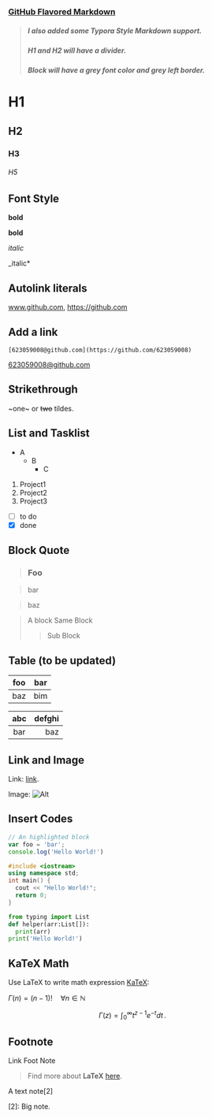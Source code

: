 ### [GitHub Flavored Markdown](https://github.github.com/gfm/)
> ##### I also added some Typora Style Markdown support.
> ##### H1 and H2 will have a divider.
> ##### Block will have a grey font color and grey left border.
# H1

## H2

### H3

###### H5

## Font Style

**bold**

__bold__

*italic*

_italic*


## Autolink literals

www.github.com, https://github.com 

## Add a link
```shell
[623059008@github.com](https://github.com/623059008)
```
[623059008@github.com](https://github.com/623059008)


## Strikethrough

~one~ or ~~two~~ tildes.


## List and Tasklist

- A
  - B
    - C

1. Project1
2. Project2
3. Project3

* [ ] to do
* [x] done

## Block Quote

> ### Foo

> bar

> baz

> A block
> Same Block
> > Sub Block


## Table (to be updated)
| foo | bar |
| --- | --- |
| baz | bim |

| abc | defghi |
:-: | -----------:
bar | baz

## Link and Image

Link: [link](https://www.csdn.net/).

Image: ![Alt](https://www.google.com/images/branding/googlelogo/2x/googlelogo_color_92x30dp.png)


## Insert Codes

```javascript
// An highlighted block
var foo = 'bar';
console.log('Hello World!')
```

```cpp
#include <iostream>
using namespace std;
int main() { 
  cout << "Hello World!";
  return 0;
}
```

```python
from typing import List
def helper(arr:List[]):
  print(arr)
print('Hello World!')
```

## KaTeX Math

Use LaTeX to write math expression [KaTeX](https://khan.github.io/KaTeX/):

$\Gamma(n) = (n-1)!\quad\forall
n\in\mathbb N$ 

$$
\Gamma(z) = \int_0^\infty t^{z-1}e^{-t}dt\,.
$$

## Footnote

Link Foot Note

> Find more about **LaTeX** [here][1].


A text note[2]


 [1]: http://meta.math.stackexchange.com/questions/5020/mathjax-basic-tutorial-and-quick-reference
 [2]: Big note.